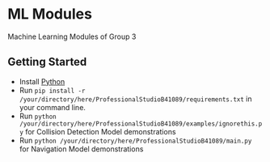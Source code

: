# ML Modules

Machine Learning Modules of Group 3

## Getting Started
 
* Install [Python](https://www.python.org/downloads/)
* Run `pip install -r /your/directory/here/ProfessionalStudioB41089/requirements.txt` in your command line.
* Run `python /your/directory/here/ProfessionalStudioB41089/examples/ignorethis.py` for Collision Detection Model demonstrations
* Run `python /your/directory/here/ProfessionalStudioB41089/main.py` for Navigation Model demonstrations

